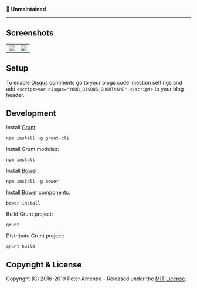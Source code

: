 🚧 __Unmaintained__

***

## Screenshots

<table>
<tr>
<td valign="top">
<img src="https://raw.githubusercontent.com/zutrinken/austere/master/src/screenshot-desktop.jpg" />
</td>
<td valign="top">
<img src="https://raw.githubusercontent.com/zutrinken/austere/master/src/screenshot-mobile.jpg" />
</td>
</tr>
</table>

## Setup

To enable [Disqus](https://disqus.com/) comments go to your blogs code injection settings and add `<script>var disqus="YOUR_DISQUS_SHORTNAME";</script>` to your blog header.

## Development

Install [Grunt](http://gruntjs.com/getting-started/):

	npm install -g grunt-cli

Install Grunt modules:

	npm install

Install [Bower](http://bower.io):

	npm install -g bower

Install Bower components:

	bower install

Build Grunt project:

	grunt

Distribute Grunt project:

	grunt build

## Copyright & License

Copyright (C) 2016-2019 Peter Amende - Released under the [MIT License](https://github.com/zutrinken/austere/blob/master/LICENSE).
